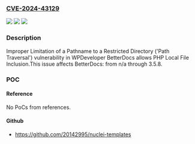 ### [CVE-2024-43129](https://cve.mitre.org/cgi-bin/cvename.cgi?name=CVE-2024-43129)
![](https://img.shields.io/static/v1?label=Product&message=BetterDocs&color=blue)
![](https://img.shields.io/static/v1?label=Version&message=n%2Fa&color=blue)
![](https://img.shields.io/static/v1?label=Vulnerability&message=CWE-22%20Improper%20Limitation%20of%20a%20Pathname%20to%20a%20Restricted%20Directory%20('Path%20Traversal')&color=brighgreen)

### Description

Improper Limitation of a Pathname to a Restricted Directory ('Path Traversal') vulnerability in WPDeveloper BetterDocs allows PHP Local File Inclusion.This issue affects BetterDocs: from n/a through 3.5.8.

### POC

#### Reference
No PoCs from references.

#### Github
- https://github.com/20142995/nuclei-templates

